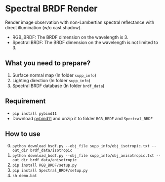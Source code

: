 # Spectral BRDF Render
Render image observation with non-Lambertian spectral reflectance with direct illumination (w/o cast shadow).
- RGB_BRDF: The BRDF dimension on the wavelength is 3.
- Spectral BRDF: The BRDF dimension on the wavelength is not limited to 3.

## What you need to prepare?
1. Surface normal map (In folder `supp_info`)
2. Lighting direction (In folder `supp_info`)
3. Spectral BRDF database (In folder `brdf_data`)


## Requirement
- ```pip install pybind11```
- Download [pybind11](https://drive.google.com/file/d/1qsYH3b55t-YpC72WQJkcL4EPSA_vfDZF/view?usp=sharing) and unzip it to folder `RGB_BRDF` and `Spectral_BRDF`

## How to use
0. ```python download_bsdf.py --obj_file supp_info/obj_isotropic.txt --out_dir brdf_data/isotropic```
1. ```python download_bsdf.py --obj_file supp_info/obj_anisotropic.txt --out_dir brdf_data/anisotropic```
2. ```pip install RGB_BRDF/setup.py```
3. ```pip install Spectral_BRDF/setup.py```
4. ```sh demo.bat```
